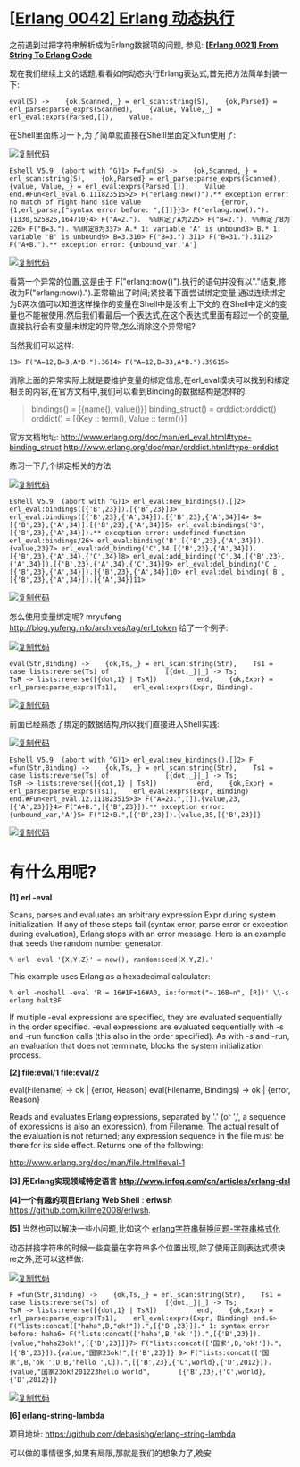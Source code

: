 # [[Erlang 0042\] Erlang 动态执行](https://www.cnblogs.com/me-sa/archive/2012/02/29/erlang0042.html)

  之前遇到过把字符串解析成为Erlang数据项的问题, 参见: **[[Erlang 0021\] From String To Erlang Code](http://www.cnblogs.com/me-sa/archive/2011/12/15/erlang0021.html)**

  现在我们继续上文的话题,看看如何动态执行Erlang表达式,首先把方法简单封装一下:

```
eval(S) ->    {ok,Scanned,_} = erl_scan:string(S),    {ok,Parsed} = erl_parse:parse_exprs(Scanned),    {value, Value,_} = erl_eval:exprs(Parsed,[]),    Value.
```



在Shell里面练习一下,为了简单就直接在Shelll里面定义fun使用了:

[![复制代码](https://common.cnblogs.com/images/copycode.gif)](javascript:void(0);)

```
Eshell V5.9  (abort with ^G)1> F=fun(S) ->    {ok,Scanned,_} = erl_scan:string(S),    {ok,Parsed} = erl_parse:parse_exprs(Scanned),    {value, Value,_} = erl_eval:exprs(Parsed,[]),    Value end.#Fun<erl_eval.6.111823515>2> F("erlang:now()").** exception error: no match of right hand side value                    {error,{1,erl_parse,["syntax error before: ",[]]}}3> F("erlang:now().").{1330,525826,164710}4> F("A=2.").  %%绑定了A为225> F("B=2."). %%绑定了B为226> F("B=3."). %%绑定B为337> A.* 1: variable 'A' is unbound8> B.* 1: variable 'B' is unbound9> B=3.310> F("B=3.").311> F("B=31.").3112> F("A+B.").** exception error: {unbound_var,'A'}
```

[![复制代码](https://common.cnblogs.com/images/copycode.gif)](javascript:void(0);)



  看第一个异常的位置,这是由于 F("erlang:now()").执行的语句并没有以"."结束,修改为F("erlang:now().").正常输出了时间;紧接着下面尝试绑定变量,通过连续绑定为B两次值可以知道这样操作的变量在Shell中是没有上下文的,在Shell中定义的变量也不能被使用.然后我们看最后一个表达式,在这个表达式里面有超过一个的变量,直接执行会有变量未绑定的异常,怎么消除这个异常呢?

当然我们可以这样:

```
13> F("A=12,B=3,A*B.").3614> F("A=12,B=33,A*B.").39615>
```



 消除上面的异常实际上就是要维护变量的绑定信息,在erl_eval模块可以找到和绑定相关的内容,在官方文档中,我们可以看到Binding的数据结构是怎样的:

> bindings() = [{name(), value()}]
> binding_struct() = orddict:orddict()
> orddict() = [{Key :: term(), Value :: term()}]
>
>  

官方文档地址:
http://www.erlang.org/doc/man/erl_eval.html#type-binding_struct 
http://www.erlang.org/doc/man/orddict.html#type-orddict 

练习一下几个绑定相关的方法:

[![复制代码](https://common.cnblogs.com/images/copycode.gif)](javascript:void(0);)

```
Eshell V5.9  (abort with ^G)1> erl_eval:new_bindings().[]2> erl_eval:bindings([{'B',23}]).[{'B',23}]3> erl_eval:bindings([{'B',23},{'A',34}]).[{'B',23},{'A',34}]4> B=[{'B',23},{'A',34}].[{'B',23},{'A',34}]5> erl_eval:bindings('B',[{'B',23},{'A',34}]).** exception error: undefined function erl_eval:bindings/26> erl_eval:binding('B',[{'B',23},{'A',34}]).{value,23}7> erl_eval:add_binding('C',34,[{'B',23},{'A',34}]).[{'B',23},{'A',34},{'C',34}]8> erl_eval:add_binding('C',34,[{'B',23},{'A',34}]).[{'B',23},{'A',34},{'C',34}]9> erl_eval:del_binding('C',[{'B',23},{'A',34}]).[{'B',23},{'A',34}]10> erl_eval:del_binding('B',[{'B',23},{'A',34}]).[{'A',34}]11>
```

[![复制代码](https://common.cnblogs.com/images/copycode.gif)](javascript:void(0);)

 怎么使用变量绑定呢? mryufeng http://blog.yufeng.info/archives/tag/erl_token 给了一个例子:

[![复制代码](https://common.cnblogs.com/images/copycode.gif)](javascript:void(0);)

```
eval(Str,Binding) ->    {ok,Ts,_} = erl_scan:string(Str),    Ts1 = case lists:reverse(Ts) of              [{dot,_}|_] -> Ts;              TsR -> lists:reverse([{dot,1} | TsR])          end,    {ok,Expr} = erl_parse:parse_exprs(Ts1),    erl_eval:exprs(Expr, Binding).
```

[![复制代码](https://common.cnblogs.com/images/copycode.gif)](javascript:void(0);)

 前面已经熟悉了绑定的数据结构,所以我们直接进入Shell实践:

[![复制代码](https://common.cnblogs.com/images/copycode.gif)](javascript:void(0);)

```
Eshell V5.9  (abort with ^G)1> erl_eval:new_bindings().[]2> F =fun(Str,Binding) ->    {ok,Ts,_} = erl_scan:string(Str),    Ts1 = case lists:reverse(Ts) of              [{dot,_}|_] -> Ts;              TsR -> lists:reverse([{dot,1} | TsR])          end,    {ok,Expr} = erl_parse:parse_exprs(Ts1),    erl_eval:exprs(Expr, Binding) end.#Fun<erl_eval.12.111823515>3> F("A=23.",[]).{value,23,[{'A',23}]}4> F("A+B.",[{'B',23}]).** exception error: {unbound_var,'A'}5> F("12+B.",[{'B',23}]).{value,35,[{'B',23}]}
```

[![复制代码](https://common.cnblogs.com/images/copycode.gif)](javascript:void(0);)

 

#  **有什么用呢?**

**[1]  erl -eval**


Scans, parses and evaluates an arbitrary expression Expr during system initialization. If any of these steps fail (syntax error, parse error or exception during evaluation), Erlang stops with an error message. Here is an example that seeds the random number generator:



```
% erl -eval '{X,Y,Z}' = now(), random:seed(X,Y,Z).'
```


This example uses Erlang as a hexadecimal calculator:



```
% erl -noshell -eval 'R = 16#1F+16#A0, io:format("~.16B~n", [R])' \\-s erlang haltBF
```

If multiple -eval expressions are specified, they are evaluated sequentially in the order specified. -eval expressions are evaluated sequentially with -s and -run function calls (this also in the order specified). As with -s and -run, an evaluation that does not terminate, blocks the system initialization process.



**[2] file:eval/1 file:eval/2** 

eval(Filename) -> ok | {error, Reason}
eval(Filename, Bindings) -> ok | {error, Reason}

Reads and evaluates Erlang expressions, separated by '.' (or ',', a sequence of expressions is also an expression), from Filename. The actual result of the evaluation is not returned; any expression sequence in the file must be there for its side effect. Returns one of the following:

http://www.erlang.org/doc/man/file.html#eval-1

**[3] 用Erlang实现领域特定语言 http://www.infoq.com/cn/articles/erlang-dsl**

**[4]一个有趣的项目Erlang Web Shell** : **erlwsh** https://github.com/killme2008/erlwsh.

**[5]** 当然也可以解决一些小问题,比如这个 [erlang字符串替换问题-字符串格式化](http://www.erlangqa.com/135/erlang字符串替换问题-字符串格式化)

动态拼接字符串的时候一些变量在字符串多个位置出现,除了使用正则表达式模块re之外,还可以这样做:

[![复制代码](https://common.cnblogs.com/images/copycode.gif)](javascript:void(0);)

```
F =fun(Str,Binding) ->    {ok,Ts,_} = erl_scan:string(Str),    Ts1 = case lists:reverse(Ts) of              [{dot,_}|_] -> Ts;              TsR -> lists:reverse([{dot,1} | TsR])          end,    {ok,Expr} = erl_parse:parse_exprs(Ts1),    erl_eval:exprs(Expr, Binding) end.6> F("lists:concat(["haha",B,"ok!"]).",[{'B',23}]).* 1: syntax error before: haha6> F("lists:concat(['haha',B,'ok!']).",[{'B',23}]).{value,"haha23ok!",[{'B',23}]}7> F("lists:concat(['国家',B,'ok!']).",[{'B',23}]).{value,"国家23ok!",[{'B',23}]} 9> F("lists:concat(['国家',B,'ok!',D,B,'hello ',C]).",[{'B',23},{'C',world},{'D',2012}]).{value,"国家23ok!201223hello world",       [{'B',23},{'C',world},{'D',2012}]}
```

[![复制代码](https://common.cnblogs.com/images/copycode.gif)](javascript:void(0);)

 

**[6] erlang-string-lambda**

项目地址: https://github.com/debasishg/erlang-string-lambda

可以做的事情很多,如果有局限,那就是我们的想象力了,晚安